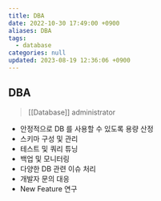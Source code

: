 ```yaml
---
title: DBA
date: 2022-10-30 17:49:00 +0900
aliases: DBA
tags:
  - database
categories: null
updated: 2023-08-19 12:36:06 +0900
---
```


## DBA

> [[Database]] administrator

- 안정적으로 DB 를 사용할 수 있도록 용량 산정
- 스키마 구성 및 관리
- 테스트 및 쿼리 튜닝
- 백업 및 모니터링
- 다양한 DB 관련 이슈 처리
- 개발자 문의 대응
- New Feature 연구
